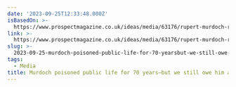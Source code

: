 ```yaml
---
date: '2023-09-25T12:33:48.000Z'
isBasedOn: >-
  https://www.prospectmagazine.co.uk/ideas/media/63176/rupert-murdoch-retire-alan-rusbridger?utm_source=twitter&utm_medium=social&utm_campaign=shared_link
link: >-
  https://www.prospectmagazine.co.uk/ideas/media/63176/rupert-murdoch-retire-alan-rusbridger?utm_source=twitter&utm_medium=social&utm_campaign=shared_link
slug: >-
  2023-09-25-murdoch-poisoned-public-life-for-70-yearsbut-we-still-owe-him-a-debt
tags:
  - Media
title: Murdoch poisoned public life for 70 years—but we still owe him a debt
---
```


